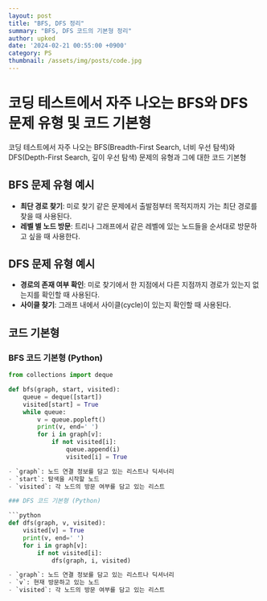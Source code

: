 ```yaml
---
layout: post
title: "BFS, DFS 정리"
summary: "BFS, DFS 코드의 기본형 정리"
author: upked
date: '2024-02-21 00:55:00 +0900'
category: PS
thumbnail: /assets/img/posts/code.jpg
---
```


# 코딩 테스트에서 자주 나오는 BFS와 DFS 문제 유형 및 코드 기본형

코딩 테스트에서 자주 나오는 BFS(Breadth-First Search, 너비 우선 탐색)와 DFS(Depth-First Search, 깊이 우선 탐색) 문제의 유형과 그에 대한 코드 기본형

## BFS 문제 유형 예시

- **최단 경로 찾기**: 미로 찾기 같은 문제에서 출발점부터 목적지까지 가는 최단 경로를 찾을 때 사용된다.
- **레벨 별 노드 방문**: 트리나 그래프에서 같은 레벨에 있는 노드들을 순서대로 방문하고 싶을 때 사용한다.

## DFS 문제 유형 예시

- **경로의 존재 여부 확인**: 미로 찾기에서 한 지점에서 다른 지점까지 경로가 있는지 없는지를 확인할 때 사용된다.
- **사이클 찾기**: 그래프 내에서 사이클(cycle)이 있는지 확인할 때 사용된다.

## 코드 기본형

### BFS 코드 기본형 (Python)

```python
from collections import deque

def bfs(graph, start, visited):
    queue = deque([start])
    visited[start] = True
    while queue:
        v = queue.popleft()
        print(v, end=' ')
        for i in graph[v]:
            if not visited[i]:
                queue.append(i)
                visited[i] = True

- `graph`: 노드 연결 정보를 담고 있는 리스트나 딕셔너리
- `start`: 탐색을 시작할 노드
- `visited`: 각 노드의 방문 여부를 담고 있는 리스트

### DFS 코드 기본형 (Python)

```python
def dfs(graph, v, visited):
    visited[v] = True
    print(v, end=' ')
    for i in graph[v]:
        if not visited[i]:
            dfs(graph, i, visited)

- `graph`: 노드 연결 정보를 담고 있는 리스트나 딕셔너리
- `v`: 현재 방문하고 있는 노드
- `visited`: 각 노드의 방문 여부를 담고 있는 리스트
